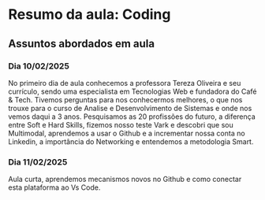<h1>Resumo da aula: Coding</h1>

<h2>Assuntos abordados em aula</h2>

<h3>Dia 10/02/2025</h3>

<p>No primeiro dia de aula conhecemos a professora Tereza Oliveira e seu currículo, sendo uma especialista em Tecnologias Web e fundadora do Café & Tech. 
Tivemos perguntas para nos conhecermos melhores, o que nos trouxe para o curso de Analise e Desenvolvimento de Sistemas e onde nos vemos daqui a 3 anos. 
Pesquisamos as 20 profissões do futuro, a diferença entre Soft e Hard Skills, fizemos nosso teste Vark e descobri que sou Multimodal, 
aprendemos a usar o Github e a incrementar nossa conta no Linkedin, a importância do Networking e entendemos a metodologia Smart.</p>

<h3>Dia 11/02/2025</h3>

<p>Aula curta, aprendemos mecanismos novos no Github e como conectar esta plataforma ao Vs Code.</p>
